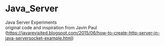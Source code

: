 # Java_Server
Java Server Experiments<br>
original code and inspiration from Javin Paul<br>
(https://javarevisited.blogspot.com/2015/06/how-to-create-http-server-in-java-serversocket-example.html)
